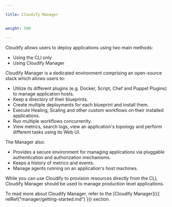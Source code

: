 ```yaml
---

title: Cloudify Manager


weight: 500

---
```


Cloudify allows users to deploy applications using two main methods:

* Using the CLI only
* Using Cloudify Manager

Cloudify Manager is a dedicated environment comprising an open-source stack which allows users to:

* Utilize its different plugins (e.g. Docker, Script, Chef and Puppet Plugins) to manage application hosts.
* Keep a directory of their blueprints.
* Create multiple deployments for each blueprint and install them.
* Execute Healing, Scaling and other custom workflows on their installed applications.
* Run multiple workflows concurrenlty.
* View metrics, search logs, view an application's topology and perform different tasks using its Web UI.

The Manager also:

* Provides a secure environment for managing applications via pluggable authentication and authorization mechanisms.
* Keeps a history of metrics and events.
* Manage agents running on an application's host machines.

While you can use Cloudify to provision resources directly from the CLI, Cloudify Manager should be used to manage production level applications.

To read more about Cloudify Manager, refer to the [Cloudify Manager]({{ relRef("manager/getting-started.md") }}) section.
